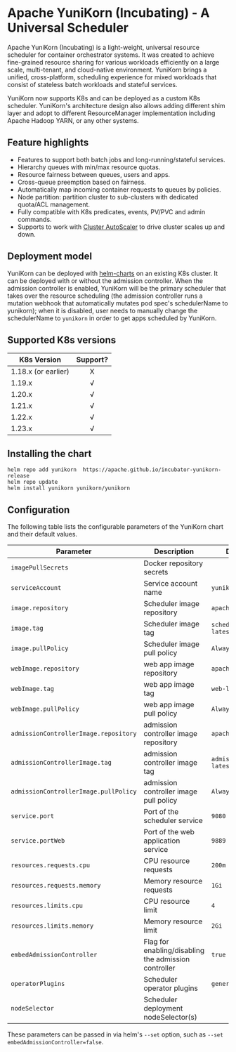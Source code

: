 <!--
 * Licensed to the Apache Software Foundation (ASF) under one
 * or more contributor license agreements.  See the NOTICE file
 * distributed with this work for additional information
 * regarding copyright ownership.  The ASF licenses this file
 * to you under the Apache License, Version 2.0 (the
 * "License"); you may not use this file except in compliance
 * with the License.  You may obtain a copy of the License at
 *
 *     http://www.apache.org/licenses/LICENSE-2.0
 *
 * Unless required by applicable law or agreed to in writing, software
 * distributed under the License is distributed on an "AS IS" BASIS,
 * WITHOUT WARRANTIES OR CONDITIONS OF ANY KIND, either express or implied.
 * See the License for the specific language governing permissions and
 * limitations under the License.
 -->
# Apache YuniKorn (Incubating) - A Universal Scheduler

Apache YuniKorn (Incubating) is a light-weight, universal resource scheduler for container orchestrator systems.
It was created to achieve fine-grained resource sharing for various workloads efficiently on a large scale, multi-tenant,
and cloud-native environment. YuniKorn brings a unified, cross-platform, scheduling experience for mixed workloads that consist
of stateless batch workloads and stateful services. 

YuniKorn now supports K8s and can be deployed as a custom K8s scheduler. YuniKorn's architecture design also allows adding different
shim layer and adopt to different ResourceManager implementation including Apache Hadoop YARN, or any other systems. 

## Feature highlights

- Features to support both batch jobs and long-running/stateful services.
- Hierarchy queues with min/max resource quotas.
- Resource fairness between queues, users and apps.
- Cross-queue preemption based on fairness.
- Automatically map incoming container requests to queues by policies. 
- Node partition: partition cluster to sub-clusters with dedicated quota/ACL management.
- Fully compatible with K8s predicates, events, PV/PVC and admin commands.
- Supports to work with [Cluster AutoScaler](https://github.com/kubernetes/autoscaler/tree/master/cluster-autoscaler) to drive cluster scales up and down. 

## Deployment model
YuniKorn can be deployed with [helm-charts](https://hub.helm.sh/charts/yunikorn/yunikorn) on an existing K8s cluster. It can be deployed with or without the admission controller. When the admission controller is enabled, YuniKorn will be the primary scheduler that takes over the resource scheduling (the admission controller runs a mutation webhook that automatically mutates pod spec's schedulerName to yunikorn); when it is disabled, user needs to manually change the schedulerName to `yunikorn` in order to get apps scheduled by YuniKorn.

## Supported K8s versions 

| K8s Version   | Support?  |
| ------------- |:-------------:|
| 1.18.x (or earlier) | X |
| 1.19.x | √ |
| 1.20.x | √ |
| 1.21.x | √ |
| 1.22.x | √ |
| 1.23.x | √ |

## Installing the chart
```
helm repo add yunikorn  https://apache.github.io/incubator-yunikorn-release
helm repo update 
helm install yunikorn yunikorn/yunikorn
```
## Configuration
The following table lists the configurable parameters of the YuniKorn chart and their default values.

| Parameter                            | Description                                              | Default                                     |
| ---                                  | ---                                                      | ---                                         |
| `imagePullSecrets`                   | Docker repository secrets                                | ` `  
| `serviceAccount`                     | Service account name                                     | `yunikorn-admin`  
| `image.repository`                   | Scheduler image repository                               | `apache/yunikorn` 
| `image.tag`                          | Scheduler image tag                                      | `scheduler-latest` 
| `image.pullPolicy`                   | Scheduler image pull policy                              | `Always`  
| `webImage.repository`                | web app image repository                                 | `apache/yunikorn` 
| `webImage.tag`                       | web app image tag                                        | `web-latest` 
| `webImage.pullPolicy`                | web app image pull policy                                | `Always`  
| `admissionControllerImage.repository`| admission controller image repository                    | `apache/yunikorn` 
| `admissionControllerImage.tag`       | admission controller image tag                           | `admission-latest` 
| `admissionControllerImage.pullPolicy`| admission controller image pull policy                   | `Always`  
| `service.port`                       | Port of the scheduler service                            | `9080` 
| `service.portWeb`                    | Port of the web application service                      | `9889`  
| `resources.requests.cpu`             | CPU resource requests                                    | `200m`  
| `resources.requests.memory`          | Memory resource requests                                 | `1Gi`  
| `resources.limits.cpu`               | CPU resource limit                                       | `4`  
| `resources.limits.memory`            | Memory resource limit                                    | `2Gi` 
| `embedAdmissionController`           | Flag for enabling/disabling the admission controller     | `true`
| `operatorPlugins`                    | Scheduler operator plugins                               | `general` 
| `nodeSelector`                       | Scheduler deployment nodeSelector(s)                     | ` `      

These parameters can be passed in via helm's `--set` option, such as `--set embedAdmissionController=false`.

